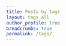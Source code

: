 ```yaml
---
title: Posts by tags
layout: tags_all
author_profile: true
breadcrumbs: true
permalink: /tags/
---
```

